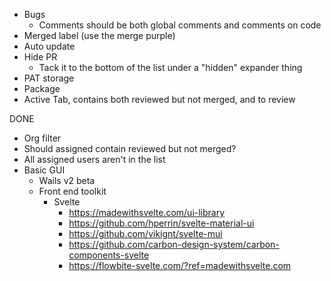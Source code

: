 * Bugs
  * Comments should be both global comments and comments on code
* Merged label (use the merge purple)
* Auto update
* Hide PR
	* Tack it to the bottom of the list under a "hidden" expander thing
* PAT storage
* Package
* Active Tab, contains both reviewed but not merged, and to review

DONE
* Org filter
* Should assigned contain reviewed but not merged?
* All assigned users aren't in the list
* Basic GUI
  * Wails v2 beta
  * Front end toolkit
    * Svelte
      * https://madewithsvelte.com/ui-library
      * https://github.com/hperrin/svelte-material-ui
      * https://github.com/vikignt/svelte-mui
      * https://github.com/carbon-design-system/carbon-components-svelte
      * https://flowbite-svelte.com/?ref=madewithsvelte.com

